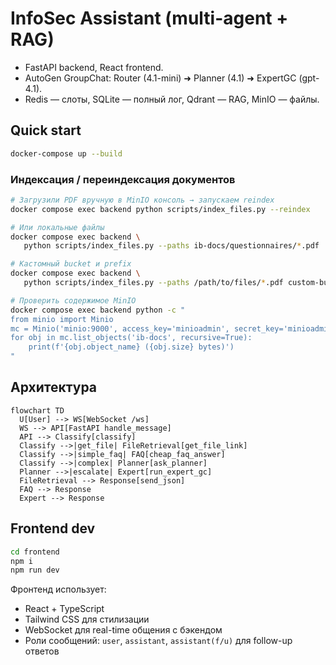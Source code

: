 # InfoSec Assistant (multi-agent + RAG)

* FastAPI backend, React frontend.
* AutoGen GroupChat: Router (4.1-mini) ➜ Planner (4.1) ➜ ExpertGC (gpt-4.1).
* Redis — слоты, SQLite — полный лог, Qdrant — RAG, MinIO — файлы.

## Quick start
```bash
docker-compose up --build
```

### Индексация / переиндексация документов

```bash
# Загрузили PDF вручную в MinIO консоль → запускаем reindex
docker compose exec backend python scripts/index_files.py --reindex

# Или локальные файлы
docker compose exec backend \
   python scripts/index_files.py --paths ib-docs/questionnaires/*.pdf

# Кастомный bucket и prefix
docker compose exec backend \
   python scripts/index_files.py --paths /path/to/files/*.pdf custom-bucket custom-prefix/

# Проверить содержимое MinIO
docker compose exec backend python -c "
from minio import Minio
mc = Minio('minio:9000', access_key='minioadmin', secret_key='minioadmin', secure=False)
for obj in mc.list_objects('ib-docs', recursive=True):
    print(f'{obj.object_name} ({obj.size} bytes)')
"
```

## Архитектура

```mermaid
flowchart TD
  U[User] --> WS[WebSocket /ws]
  WS --> API[FastAPI handle_message]
  API --> Classify[classify]
  Classify -->|get_file| FileRetrieval[get_file_link]
  Classify -->|simple_faq| FAQ[cheap_faq_answer]
  Classify -->|complex| Planner[ask_planner]
  Planner -->|escalate| Expert[run_expert_gc]
  FileRetrieval --> Response[send_json]
  FAQ --> Response
  Expert --> Response
```

## Frontend dev  
```bash
cd frontend
npm i
npm run dev
```

Фронтенд использует:
- React + TypeScript
- Tailwind CSS для стилизации
- WebSocket для real-time общения с бэкендом
- Роли сообщений: `user`, `assistant`, `assistant(f/u)` для follow-up ответов